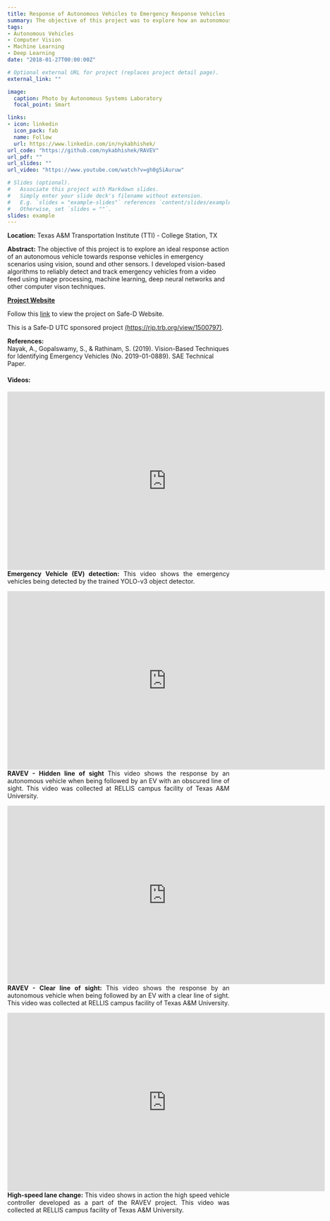 ```yaml
---
title: Response of Autonomous Vehicles to Emergency Response Vehicles (RAVEV)
summary: The objective of this project was to explore how an autonomous vehicle must safely respond to different classes of emergency vehicles using sound, vision and other onboard sensors. I developed vision-based emergency vehicle detection, tracking and localization capabilities for the smart road-side infrastructure using Python and ROS. YOLO-v3 was used as the base architecture for object detection, and a TensorFlow-based object classification neural network was developed using Keras.
tags:
- Autonomous Vehicles
- Computer Vision
- Machine Learning
- Deep Learning
date: "2018-01-27T00:00:00Z"

# Optional external URL for project (replaces project detail page).
external_link: ""

image:
  caption: Photo by Autonomous Systems Laboratory
  focal_point: Smart

links:
- icon: linkedin
  icon_pack: fab
  name: Follow
  url: https://www.linkedin.com/in/nykabhishek/
url_code: "https://github.com/nykabhishek/RAVEV"
url_pdf: ""
url_slides: ""
url_video: "https://www.youtube.com/watch?v=gh0g5iAuruw"

# Slides (optional).
#   Associate this project with Markdown slides.
#   Simply enter your slide deck's filename without extension.
#   E.g. `slides = "example-slides"` references `content/slides/example-slides.md`.
#   Otherwise, set `slides = ""`.
slides: example
---
```


<p>
    <b>Location:</b> Texas A&M Transportation Institute (TTI) - College Station, TX
</p>
<p>
    <b>Abstract:</b>
    The objective of this project is to explore an ideal response action of an autonomous vehicle towards response vehicles in emergency scenarios using vision, sound and other sensors. 
    I developed vision-based algorithms to reliably detect and track emergency vehicles from a video feed using image processing, machine learning, deep neural networks and other computer vison techniques. 
</p>
<p>
    <b><a href="https://sites.google.com/tamu.edu/ravev/" target="_blank">Project Website</a></b> 
</p>
<p> 
    Follow this <a href="https://www.vtti.vt.edu/utc/safe-d/index.php/projects/response-of-autonomous-vehicles-to-emergency-response-vehicles/" target="_blank">link</a> to view the project on Safe-D Website.
</p>
<p>
    This is a Safe-D UTC sponsored project <a href="https://rip.trb.org/view/1500797/" target="_blank">(https://rip.trb.org/view/1500797)</a>.
</p>
<p>
    <b>References:</b>
    <br>Nayak, A., Gopalswamy, S., & Rathinam, S. (2019). Vision-Based Techniques for Identifying Emergency Vehicles (No. 2019-01-0889). SAE Technical Paper.
</p>

<h4> <b>Videos:</b> </h4>

<p style="text-align:justify;"> 
    <iframe width="720" height="405" src="https://www.youtube.com/embed/ILjxfTvve_M" frameborder="0" allow="accelerometer; autoplay; encrypted-media; gyroscope; picture-in-picture" allowfullscreen></iframe>
    <b>Emergency Vehicle (EV) detection:</b> This video shows the emergency vehicles being detected by the trained YOLO-v3 object detector.
</p>

<p style="text-align:justify;"> 
    <iframe width="720" height="405" src="https://www.youtube.com/embed/jC9_wJNKgvk" frameborder="0" allow="accelerometer; autoplay; encrypted-media; gyroscope; picture-in-picture" allowfullscreen></iframe>
    <b> RAVEV - Hidden line of sight </b>This video shows the response by an autonomous vehicle when being followed by an EV with an obscured line of sight. This video was collected at RELLIS campus facility of Texas A&M University. 
</p>


<p style="text-align:justify;"> 
    <iframe width="720" height="405" src="https://www.youtube.com/embed/7__n65RxJSA" frameborder="0" allow="accelerometer; autoplay; encrypted-media; gyroscope; picture-in-picture" allowfullscreen></iframe>
    <b> RAVEV - Clear line of sight: </b> This video shows the response by an autonomous vehicle when being followed by an EV with a clear line of sight. This video was collected at RELLIS campus facility of Texas A&M University. 
</p>

<p style="text-align:justify;"> 
    <iframe width="720" height="405" src="https://www.youtube.com/embed/7__n65RxJSA" frameborder="0" allow="accelerometer; autoplay; encrypted-media; gyroscope; picture-in-picture" allowfullscreen></iframe>
    <b> High-speed lane change:</b> This video shows in action the high speed vehicle controller developed as a part of the RAVEV project. This video was collected at RELLIS campus facility of Texas A&M University.
</p>